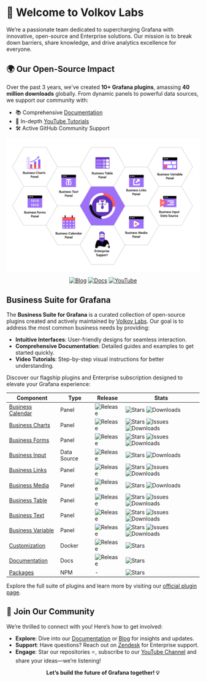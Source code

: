 # 🚀 Welcome to Volkov Labs

We’re a passionate team dedicated to supercharging Grafana with innovative, open-source and Enterprise solutions. Our mission is to break down barriers, share knowledge, and drive analytics excellence for everyone.

## 🌍 Our Open-Source Impact

Over the past 3 years, we've created **10+ Grafana plugins**, amassing **40 million downloads** globally. From dynamic panels to powerful data sources, we support our community with:

- 📚 Comprehensive [Documentation](https://docs.volkovlabs.io)
- 🎥 In-depth [YouTube Tutorials](https://youtube.com/@volkovlabs)
- 🛠️ Active GitHub Community Support

<div align="center">
  <a href="https://volkovlabs.io"><img src="https://github.com/VolkovLabs/.github/blob/main/business.png" alt="Business Suite" style="display: block;"></a>
  <p>
    <a href="https://blog.volkovlabs.io" target="_blank"><img src="https://img.shields.io/badge/-Blog-gray?style=for-the-badge&logo=WPExplorer" alt="Blog"></a>
    <a href="https://docs.volkovlabs.io" target="_blank"><img src="https://img.shields.io/badge/-Documentation-9364F4?style=for-the-badge&logo=WPExplorer" alt="Docs"></a>
    <a href="https://youtube.com/@volkovlabs" target="_blank"><img src="https://img.shields.io/badge/-YouTube-FF5656?style=for-the-badge&logo=youtube" alt="YouTube"></a>
  </p>
</div>

## Business Suite for Grafana

The **Business Suite for Grafana** is a curated collection of open-source plugins created and actively maintained by [Volkov Labs](https://volkovlabs.io/). Our goal is to address the most common business needs by providing:

- **Intuitive Interfaces**: User-friendly designs for seamless interaction.
- **Comprehensive Documentation**: Detailed guides and examples to get started quickly.
- **Video Tutorials**: Step-by-step visual instructions for better understanding.

Discover our flagship plugins and Enterprise subscription designed to elevate your Grafana experience:

| Component                                                            | Type        | Release                                                                                     | Stats                                                                                                                                                                                                                                                                                                                                                                   |
| -------------------------------------------------------------------- | ----------- | ------------------------------------------------------------------------------------------- | ----------------------------------------------------------------------------------------------------------------------------------------------------------------------------------------------------------------------------------------------------------------------------------------------------------------------------------------------------------------------- |
| [Business Calendar](https://github.com/volkovlabs/business-calendar) | Panel       | ![Release](https://img.shields.io/github/v/release/volkovlabs/business-calendar.svg?label=) | ![Stars](https://img.shields.io/github/stars/volkovlabs/business-calendar.svg?style=social&label=Star) ![Downloads](https://img.shields.io/badge/dynamic/json?color=9cf&label=downloads&query=%24.downloads&url=https%3A%2F%2Fgrafana.com%2Fapi%2Fplugins%2Fmarcusolsson-calendar-panel)                                                                                |
| [Business Charts](https://github.com/volkovlabs/business-charts)     | Panel       | ![Release](https://img.shields.io/github/v/release/volkovlabs/business-charts.svg?label=)   | ![Stars](https://img.shields.io/github/stars/volkovlabs/business-charts.svg?style=social&label=Star) ![Issues](https://img.shields.io/github/issues/volkovlabs/business-charts.svg) ![Downloads](https://img.shields.io/badge/dynamic/json?color=9cf&label=downloads&query=%24.downloads&url=https%3A%2F%2Fgrafana.com%2Fapi%2Fplugins%2Fvolkovlabs-echarts-panel)      |
| [Business Forms](https://github.com/volkovlabs/business-forms)       | Panel       | ![Release](https://img.shields.io/github/v/release/volkovlabs/business-forms.svg?label=)    | ![Stars](https://img.shields.io/github/stars/volkovlabs/business-forms.svg?style=social&label=Star) ![Issues](https://img.shields.io/github/issues/volkovlabs/business-forms.svg) ![Downloads](https://img.shields.io/badge/dynamic/json?color=9cf&label=downloads&query=%24.downloads&url=https%3A%2F%2Fgrafana.com%2Fapi%2Fplugins%2Fvolkovlabs-form-panel)           |
| [Business Input](https://github.com/volkovlabs/business-input)       | Data Source | ![Release](https://img.shields.io/github/v/release/volkovlabs/business-input.svg?label=)    | ![Stars](https://img.shields.io/github/stars/volkovlabs/business-input.svg?style=social&label=Star) ![Downloads](https://img.shields.io/badge/dynamic/json?color=9cf&label=downloads&query=%24.downloads&url=https%3A%2F%2Fgrafana.com%2Fapi%2Fplugins%2Fmarcusolsson-static-datasource)                                                                                |
| [Business Links](https://github.com/volkovlabs/business-links)       | Panel       | ![Release](https://img.shields.io/github/v/release/volkovlabs/business-links.svg?label=)    | ![Stars](https://img.shields.io/github/stars/volkovlabs/business-links.svg?style=social&label=Star) ![Issues](https://img.shields.io/github/issues/volkovlabs/business-links.svg) ![Downloads](https://img.shields.io/badge/dynamic/json?color=9cf&label=downloads&query=%24.downloads&url=https%3A%2F%2Fgrafana.com%2Fapi%2Fplugins%2Fvolkovlabs-links-panel)          |
| [Business Media](https://github.com/volkovlabs/business-media)       | Panel       | ![Release](https://img.shields.io/github/v/release/volkovlabs/business-media.svg?label=)    | ![Stars](https://img.shields.io/github/stars/volkovlabs/business-media.svg?style=social&label=Star) ![Downloads](https://img.shields.io/badge/dynamic/json?color=9cf&label=downloads&query=%24.downloads&url=https%3A%2F%2Fgrafana.com%2Fapi%2Fplugins%2Fvolkovlabs-image-panel)                                                                                        |
| [Business Table](https://github.com/volkovlabs/business-table)       | Panel       | ![Release](https://img.shields.io/github/v/release/volkovlabs/business-table.svg?label=)    | ![Stars](https://img.shields.io/github/stars/volkovlabs/business-table.svg?style=social&label=Star) ![Issues](https://img.shields.io/github/issues/volkovlabs/business-table.svg) ![Downloads](https://img.shields.io/badge/dynamic/json?color=9cf&label=downloads&query=%24.downloads&url=https%3A%2F%2Fgrafana.com%2Fapi%2Fplugins%2Fvolkovlabs-table-panel)          |
| [Business Text](https://github.com/volkovlabs/business-text)         | Panel       | ![Release](https://img.shields.io/github/v/release/volkovlabs/business-text.svg?label=)     | ![Stars](https://img.shields.io/github/stars/volkovlabs/business-text.svg?style=social&label=Star) ![Issues](https://img.shields.io/github/issues/volkovlabs/business-text.svg) ![Downloads](https://img.shields.io/badge/dynamic/json?color=9cf&label=downloads&query=%24.downloads&url=https%3A%2F%2Fgrafana.com%2Fapi%2Fplugins%2Fmarcusolsson-dynamictext-panel)    |
| [Business Variable](https://github.com/volkovlabs/business-variable) | Panel       | ![Release](https://img.shields.io/github/v/release/volkovlabs/business-variable.svg?label=) | ![Stars](https://img.shields.io/github/stars/volkovlabs/business-variable.svg?style=social&label=Star) ![Issues](https://img.shields.io/github/issues/volkovlabs/business-variable.svg) ![Downloads](https://img.shields.io/badge/dynamic/json?color=9cf&label=downloads&query=%24.downloads&url=https%3A%2F%2Fgrafana.com%2Fapi%2Fplugins%2Fvolkovlabs-variable-panel) |
| [Customization](https://github.com/volkovlabs/business-custom)       | Docker      | ![Release](https://img.shields.io/github/v/release/volkovlabs/business-custom.svg?label=)   | ![Stars](https://img.shields.io/github/stars/volkovlabs/business-custom.svg?style=social&label=Star)                                                                                                                                                                                                                                                                    |
| [Documentation](https://github.com/volkovlabs/volkovlabs.io)         | Docs        | ![Release](https://img.shields.io/github/v/release/volkovlabs/volkovlabs.io.svg?label=)     | ![Stars](https://img.shields.io/github/stars/volkovlabs/volkovlabs.io.svg?style=social&label=Star)                                                                                                                                                                                                                                                                      |
| [Packages](https://github.com/volkovlabs/volkovlabs-packages)        | NPM         | -                                                                                           | ![Stars](https://img.shields.io/github/stars/volkovlabs/volkovlabs-packages.svg?style=social&label=Star)                                                                                                                                                                                                                                                                |

Explore the full suite of plugins and learn more by visiting our [official plugin page](https://volkovlabs.io/plugins/).

## 🤝 Join Our Community

We’re thrilled to connect with you! Here’s how to get involved:

- **Explore**: Dive into our [Documentation](https://docs.volkovlabs.io) or [Blog](https://blog.volkovlabs.io) for insights and updates.
- **Support**: Have questions? Reach out on [Zendesk](https://volkovlabs.zendesk.com/hc/en-us) for Enterprise support.
- **Engage**: Star our repositories ⭐, subscribe to our [YouTube Channel](https://youtube.com/@volkovlabs) and share your ideas—we’re listening!

<div align="center">
  <p><strong>Let’s build the future of Grafana together! 💡</strong></p>
</div>
